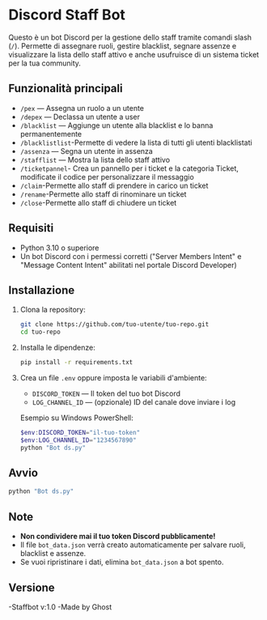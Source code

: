 # Discord Staff Bot

Questo è un bot Discord per la gestione dello staff tramite comandi slash (`/`). Permette di assegnare ruoli, gestire blacklist, segnare assenze e visualizzare la lista dello staff attivo e anche usufruisce di un sistema ticket per la tua community.

## Funzionalità principali
- `/pex` — Assegna un ruolo a un utente
- `/depex` — Declassa un utente a user
- `/blacklist` — Aggiunge un utente alla blacklist e lo banna permanentemente
- `/blacklistlist`-Permette di vedere la lista di tutti gli utenti blacklistati
- `/assenza` — Segna un utente in assenza
- `/stafflist` — Mostra la lista dello staff attivo
- `/ticketpannel`- Crea un pannello per i ticket e la categoria Ticket, modificate il codice per personalizzare il messaggio 
- `/claim`-Permette allo staff di prendere in carico un ticket
- `/rename`-Permette allo staff di rinominare un ticket
- `/close`-Permette allo staff di chiudere un ticket

## Requisiti
- Python 3.10 o superiore
- Un bot Discord con i permessi corretti ("Server Members Intent" e "Message Content Intent" abilitati nel portale Discord Developer)

## Installazione
1. Clona la repository:
   ```sh
   git clone https://github.com/tuo-utente/tuo-repo.git
   cd tuo-repo
   ```
2. Installa le dipendenze:
   ```sh
   pip install -r requirements.txt
   ```
3. Crea un file `.env` oppure imposta le variabili d'ambiente:
   - `DISCORD_TOKEN` — Il token del tuo bot Discord
   - `LOG_CHANNEL_ID` — (opzionale) ID del canale dove inviare i log

   Esempio su Windows PowerShell:
   ```powershell
   $env:DISCORD_TOKEN="il-tuo-token"
   $env:LOG_CHANNEL_ID="1234567890"
   python "Bot ds.py"
   ```

## Avvio

```sh
python "Bot ds.py"
```

## Note
- **Non condividere mai il tuo token Discord pubblicamente!**
- Il file `bot_data.json` verrà creato automaticamente per salvare ruoli, blacklist e assenze.
- Se vuoi ripristinare i dati, elimina `bot_data.json` a bot spento.

## Versione
-Staffbot v:1.0
-Made by Ghost
